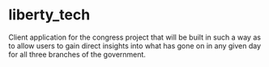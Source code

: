 # liberty_tech
Client application for the congress project that will be built in such a way as to allow users to gain direct insights into what has gone on in any given day for all three branches of the government. 

